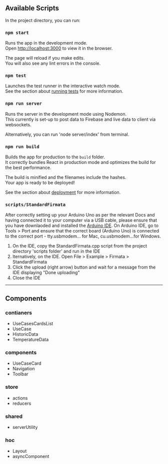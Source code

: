 ## Available Scripts

In the project directory, you can run:

### `npm start`

Runs the app in the development mode.<br>
Open [http://localhost:3000](http://localhost:3000) to view it in the browser.

The page will reload if you make edits.<br>
You will also see any lint errors in the console.

### `npm test`

Launches the test runner in the interactive watch mode.<br>
See the section about [running tests](https://facebook.github.io/create-react-app/docs/running-tests) for more information.

### `npm run server`

Runs the server in the development mode using Nodemon.<br>
This currently is set-up to post data to Firebase and live data to client via websockets.

Alternatively, you can run 'node server/index' from terminal.

### `npm run build`

Builds the app for production to the `build` folder.<br>
It correctly bundles React in production mode and optimizes the build for the best performance.

The build is minified and the filenames include the hashes.<br>
Your app is ready to be deployed!

See the section about [deployment](https://facebook.github.io/create-react-app/docs/deployment) for more information.

### `scripts/StandardFirmata`

After correctly setting up your Arduino Uno as per the relevant Docs and having connected it to your computer via a USB cable, please ensure that you have downlaoded and installed the [Arduino IDE](https://www.arduino.cc/en/Main/Software).
On Arduino IDE, go to Tools > Port and ensure that the correct board (Arduino Uno) is connected to the correct port - tty.usbmodem… for Mac, cu.usbmodem…for Windows.

1. On the IDE, copy the StandardFirmata.cpp script from the project directory 'scripts folder' and run in the IDE
2. lternatively, on the IDE. Open File > Example > Firmata > StandardFirmata
3. Click the upload (right arrow) button and wait for a message from the IDE displaying "Done uploading"
4. Close the IDE


- - - -

## Components


### contianers                    
* UseCasesCardsList              
* UseCase        
* HistoricData
* TemperatureData

### components                   
* UseCaseCard            
* Navigation   
* Toolbar

### store
* actions
* reducers

### shared

* serverUtility

### hoc                
* Layout             
* asyncComponent

